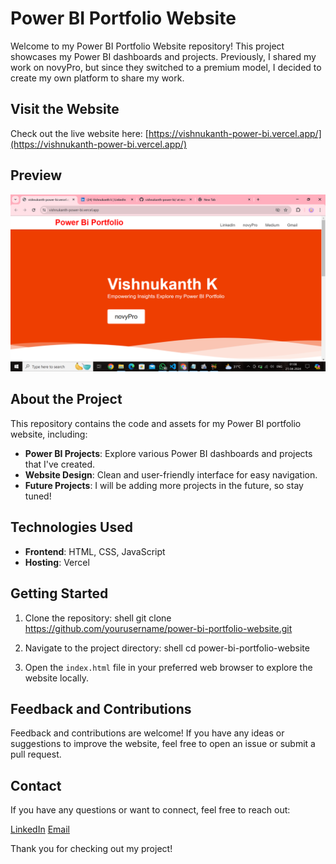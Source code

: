 # Power BI Portfolio Website

Welcome to my Power BI Portfolio Website repository! This project showcases my Power BI dashboards and projects. Previously, I shared my work on novyPro, but since they switched to a premium model, I decided to create my own platform to share my work. 

## Visit the Website

Check out the live website here: [https://vishnukanth-power-bi.vercel.app/](https://vishnukanth-power-bi.vercel.app/)

## Preview 
![Preview](Screenshot%20(179).png)

## About the Project

This repository contains the code and assets for my Power BI portfolio website, including:

- **Power BI Projects**: Explore various Power BI dashboards and projects that I've created.
- **Website Design**: Clean and user-friendly interface for easy navigation.
- **Future Projects**: I will be adding more projects in the future, so stay tuned!

## Technologies Used

- **Frontend**: HTML, CSS, JavaScript
- **Hosting**: Vercel

## Getting Started

1. Clone the repository:
    shell
    git clone https://github.com/yourusername/power-bi-portfolio-website.git
    

2. Navigate to the project directory:
    shell
    cd power-bi-portfolio-website
    

3. Open the `index.html` file in your preferred web browser to explore the website locally.

## Feedback and Contributions

Feedback and contributions are welcome! If you have any ideas or suggestions to improve the website, feel free to open an issue or submit a pull request.

## Contact

If you have any questions or want to connect, feel free to reach out:

[LinkedIn](https://www.linkedin.com/in/vishnukanth-k-a5552327b/)
[Email](mailto:vishnukanthvis@example.com)

Thank you for checking out my project!
